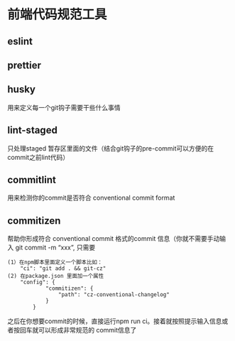 <!--
 * @Descripttion: 
 * @Author: yangxia
 * @Date: 2021-12-06 20:06:01
-->

# 前端代码规范工具

## eslint

## prettier

## husky

用来定义每一个git钩子需要干些什么事情

## lint-staged

只处理staged 暂存区里面的文件（结合git钩子的pre-commit可以方便的在commit之前lint代码）

## commitlint

用来检测你的commit是否符合 conventional commit format

## commitizen

帮助你形成符合 conventional commit 格式的commit 信息（你就不需要手动输入 git commit -m “xxx”, 只需要

    (1）在npm脚本里面定义一个脚本比如：
        "ci": "git add . && git-cz"
 	(2) 在package.json 里面加一个属性
 		"config": {
        		"commitizen": {
            		"path": "cz-conventional-changelog"
        		}
    		}
 	
之后在你想要commit的时候，直接运行npm run ci。接着就按照提示输入信息或者按回车就可以形成非常规范的	commit信息了